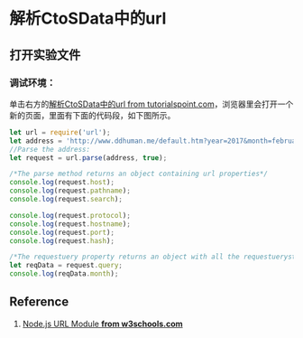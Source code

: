 # 解析CtoSData中的url

## 打开实验文件

### 调试环境：
单击右方的[解析CtoSData中的url from tutorialspoint.com](http://tpcg.io/FwK61OlD)，浏览器里会打开一个新的页面，里面有下面的代码段，如下图所示。

```javascript
let url = require('url');
let address = 'http://www.ddhuman.me/default.htm?year=2017&month=february';
//Parse the address:
let request = url.parse(address, true);

/*The parse method returns an object containing url properties*/
console.log(request.host);
console.log(request.pathname);
console.log(request.search);

console.log(request.protocol); 
console.log(request.hostname);
console.log(request.port);  
console.log(request.hash);

/*The requestuery property returns an object with all the requestuerystring parameters as properties:*/
let reqData = request.query;
console.log(reqData.month);
```

## Reference

1. [Node.js URL Module **from w3schools.com**](https://www.w3schools.com/nodejs/nodejs_url.asp)



